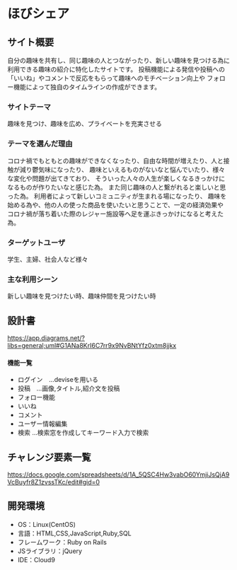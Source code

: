 # ほびシェア

## サイト概要
自分の趣味を共有し、同じ趣味の人とつながったり、新しい趣味を見つける為に利用できる趣味の紹介に特化したサイトです。
投稿機能による発信や投稿への「いいね」やコメントで反応をもらって趣味へのモチベーション向上や
フォロー機能によって独自のタイムラインの作成ができます。


### サイトテーマ
趣味を見つけ、趣味を広め、プライベートを充実させる

### テーマを選んだ理由
コロナ禍でもともとの趣味ができなくなったり、自由な時間が増えたり、人と接触が減り鬱気味になったり、
趣味といえるものがないなと悩んでいたり、様々な変化や問題が出てきており、
そういった人々の人生が楽しくなるきっかけになるものが作りたいなと感じた為。
また同じ趣味の人と繋がれると楽しいと思った為。
利用者によって新しいコミュニティが生まれる場になったり、
趣味を始める為や、他の人の使った商品を使いたいと思うことで、一定の経済効果や
コロナ禍が落ち着いた際のレジャー施設等へ足を運ぶきっかけになると考えた為。


### ターゲットユーザ
学生、主婦、社会人など様々

### 主な利用シーン
新しい趣味を見つけたい時、趣味仲間を見つけたい時

## 設計書
https://app.diagrams.net/?libs=general;uml#G1ANa8KrI6C7rr9x9NvBNtYfz0xtm8jjkx

#### 機能一覧
- ログイン　…deviseを用いる
- 投稿　…画像,タイトル,紹介文を投稿
- フォロー機能
- いいね
- コメント
- ユーザー情報編集
- 検索  …検索窓を作成してキーワード入力で検索


## チャレンジ要素一覧
https://docs.google.com/spreadsheets/d/1A_5QSC4Hw3vabO60YmjiJsQjA9VcBuyfr8Z1zvssTKc/edit#gid=0

## 開発環境
- OS：Linux(CentOS)
- 言語：HTML,CSS,JavaScript,Ruby,SQL
- フレームワーク：Ruby on Rails
- JSライブラリ：jQuery
- IDE：Cloud9
